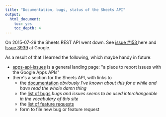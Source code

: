 ```yaml
---
title: "Documentation, bugs, status of the Sheets API"
output:
  html_document:
    toc: yes
    toc_depth: 4
---
```


On 2015-07-29 the Sheets REST API went down. See [issue #153 ](https://github.com/jennybc/googlesheets/issues/153) here and [Issue 3939](https://code.google.com/a/google.com/p/apps-api-issues/issues/detail?id=3939&q=Type%3DDefect%20API%3DSpreadsheets&colspec=Stars%20Opened%20ID%20Type%20Status%20Summary%20API%20Owner) at Google.

As a result of that I learned the following, which maybe handy in future:

  * [apps-api-issues](https://code.google.com/a/google.com/p/apps-api-issues/) is a general landing page: "a place to report issues with the Google Apps APIs"
  * there's a section for the Sheets API, with links to
    - the [documentation](https://developers.google.com/google-apps/spreadsheets/) *obviously I've known about this for a while and have read the whole damn thing*
    - the [list of bugs](https://code.google.com/a/google.com/p/apps-api-issues/issues/list?can=2&q=Type%3DDefect+API%3DSpreadsheets) *bugs and issues seems to be used interchangeable in the vocabulary of this site*
    - the [list of feature requests](https://code.google.com/a/google.com/p/apps-api-issues/issues/list?can=2&q=Type%3DEnhancement+API%3DSpreadsheets)
    - form to file new bug or feature request

